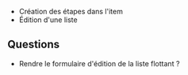 * Création des étapes dans l'item
* Édition d'une liste

## Questions

* Rendre le formulaire d'édition de la liste flottant ?
